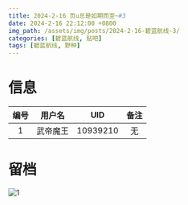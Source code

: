 ```yaml
---
title: 2024-2-16 页u总是如期而至~#3
date: 2024-2-16 22:12:00 +0800
img_path: /assets/img/posts/2024-2-16-碧蓝航线-3/
categories: [碧蓝航线, 贴吧]
tags: [碧蓝航线, 野种]
---
```


# 信息

| 编号 |  用户名  |   UID    | 备注 |
| :--: | :------: | :------: | :--: |
|  1   | 武帝魔王 | 10939210 |  无  |

# 留档

![1](1.jpg)

